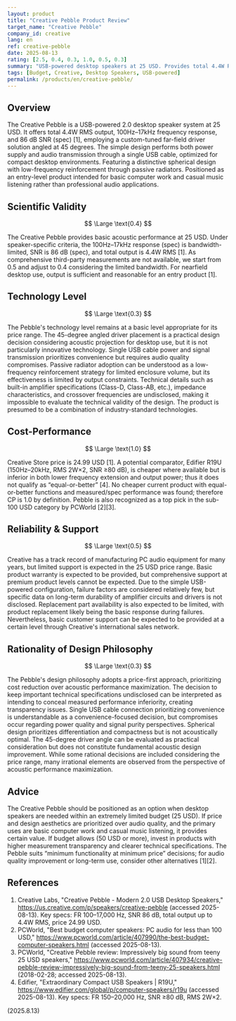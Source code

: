 ```yaml
---
layout: product
title: "Creative Pebble Product Review"
target_name: "Creative Pebble"
company_id: creative
lang: en
ref: creative-pebble
date: 2025-08-13
rating: [2.5, 0.4, 0.3, 1.0, 0.5, 0.3]
summary: "USB-powered desktop speakers at 25 USD. Provides total 4.4W RMS output, 100Hz–17kHz frequency response, and 86 dB SNR (spec) [1]. Third-party comprehensive measurements are limited, but it delivers sufficient basic performance for entry use. No cheaper current product with equal-or-better functions and performance was found; price rationality is high [1][2][4]."
tags: [Budget, Creative, Desktop Speakers, USB-powered]
permalink: /products/en/creative-pebble/
---
```

## Overview

The Creative Pebble is a USB-powered 2.0 desktop speaker system at 25 USD. It offers total 4.4W RMS output, 100Hz–17kHz frequency response, and 86 dB SNR (spec) [1], employing a custom-tuned far-field driver solution angled at 45 degrees. The simple design performs both power supply and audio transmission through a single USB cable, optimized for compact desktop environments. Featuring a distinctive spherical design with low-frequency reinforcement through passive radiators. Positioned as an entry-level product intended for basic computer work and casual music listening rather than professional audio applications.

## Scientific Validity

$$ \Large \text{0.4} $$

The Creative Pebble provides basic acoustic performance at 25 USD. Under speaker-specific criteria, the 100Hz–17kHz response (spec) is bandwidth-limited, SNR is 86 dB (spec), and total output is 4.4W RMS [1]. As comprehensive third-party measurements are not available, we start from 0.5 and adjust to 0.4 considering the limited bandwidth. For nearfield desktop use, output is sufficient and reasonable for an entry product [1].

## Technology Level

$$ \Large \text{0.3} $$

The Pebble's technology level remains at a basic level appropriate for its price range. The 45-degree angled driver placement is a practical design decision considering acoustic projection for desktop use, but it is not particularly innovative technology. Single USB cable power and signal transmission prioritizes convenience but requires audio quality compromises. Passive radiator adoption can be understood as a low-frequency reinforcement strategy for limited enclosure volume, but its effectiveness is limited by output constraints. Technical details such as built-in amplifier specifications (Class-D, Class-AB, etc.), impedance characteristics, and crossover frequencies are undisclosed, making it impossible to evaluate the technical validity of the design. The product is presumed to be a combination of industry-standard technologies.

## Cost-Performance

$$ \Large \text{1.0} $$

Creative Store price is 24.99 USD [1]. A potential comparator, Edifier R19U (150Hz–20kHz, RMS 2W×2, SNR ≥80 dB), is cheaper where available but is inferior in both lower frequency extension and output power; thus it does not qualify as “equal-or-better” [4]. No cheaper current product with equal-or-better functions and measured/spec performance was found; therefore CP is 1.0 by definition. Pebble is also recognized as a top pick in the sub-100 USD category by PCWorld [2][3].

## Reliability & Support

$$ \Large \text{0.5} $$

Creative has a track record of manufacturing PC audio equipment for many years, but limited support is expected in the 25 USD price range. Basic product warranty is expected to be provided, but comprehensive support at premium product levels cannot be expected. Due to the simple USB-powered configuration, failure factors are considered relatively few, but specific data on long-term durability of amplifier circuits and drivers is not disclosed. Replacement part availability is also expected to be limited, with product replacement likely being the basic response during failures. Nevertheless, basic customer support can be expected to be provided at a certain level through Creative's international sales network.

## Rationality of Design Philosophy

$$ \Large \text{0.3} $$

The Pebble's design philosophy adopts a price-first approach, prioritizing cost reduction over acoustic performance maximization. The decision to keep important technical specifications undisclosed can be interpreted as intending to conceal measured performance inferiority, creating transparency issues. Single USB cable connection prioritizing convenience is understandable as a convenience-focused decision, but compromises occur regarding power quality and signal purity perspectives. Spherical design prioritizes differentiation and compactness but is not acoustically optimal. The 45-degree driver angle can be evaluated as practical consideration but does not constitute fundamental acoustic design improvement. While some rational decisions are included considering the price range, many irrational elements are observed from the perspective of acoustic performance maximization.

## Advice

The Creative Pebble should be positioned as an option when desktop speakers are needed within an extremely limited budget (25 USD). If price and design aesthetics are prioritized over audio quality, and the primary uses are basic computer work and casual music listening, it provides certain value. If budget allows (50 USD or more), invest in products with higher measurement transparency and clearer technical specifications. The Pebble suits “minimum functionality at minimum price” decisions; for audio quality improvement or long-term use, consider other alternatives [1][2].

## References

1. Creative Labs, "Creative Pebble - Modern 2.0 USB Desktop Speakers," https://us.creative.com/p/speakers/creative-pebble (accessed 2025-08-13). Key specs: FR 100–17,000 Hz, SNR 86 dB, total output up to 4.4W RMS, price 24.99 USD.
2. PCWorld, "Best budget computer speakers: PC audio for less than 100 USD," https://www.pcworld.com/article/407990/the-best-budget-computer-speakers.html (accessed 2025-08-13).
3. PCWorld, "Creative Pebble review: Impressively big sound from teeny 25 USD speakers," https://www.pcworld.com/article/407934/creative-pebble-review-impressively-big-sound-from-teeny-25-speakers.html (2018-02-28; accessed 2025-08-13).
4. Edifier, "Extraordinary Compact USB Speakers | R19U," https://www.edifier.com/global/p/computer-speakers/r19u (accessed 2025-08-13). Key specs: FR 150–20,000 Hz, SNR ≥80 dB, RMS 2W×2.

(2025.8.13)